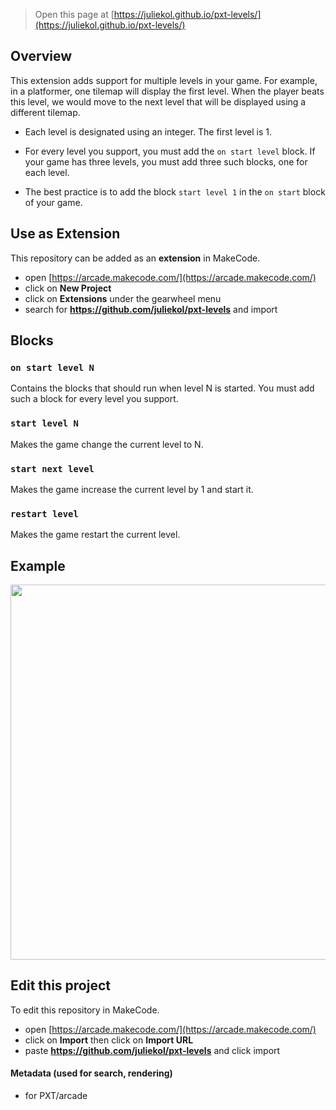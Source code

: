 > Open this page at [https://juliekol.github.io/pxt-levels/](https://juliekol.github.io/pxt-levels/)

## Overview

This extension adds support for multiple levels in your game. For example, in a platformer, one tilemap will display the first level. When the player beats this level, we would move to the next level that will be displayed using a different tilemap.

* Each level is designated using an integer. The first level is 1.

* For every level you support, you must add the `on start level` block. If your game has three levels, you must add three such blocks, one for each level.

* The best practice is to add the block `start level 1` in the `on start` block of your game.

## Use as Extension

This repository can be added as an **extension** in MakeCode.

* open [https://arcade.makecode.com/](https://arcade.makecode.com/)
* click on **New Project**
* click on **Extensions** under the gearwheel menu
* search for **https://github.com/juliekol/pxt-levels** and import

## Blocks

### `on start level N`

Contains the blocks that should run when level N is started. You must add such a block for every level you support.

### `start level N`

Makes the game change the current level to N.

### `start next level`

Makes the game increase the current level by 1 and start it.

### `restart level`

Makes the game restart the current level.

## Example

<img src="https://i.imgur.com/3xsrKTr.png" width=600 />

## Edit this project

To edit this repository in MakeCode.

* open [https://arcade.makecode.com/](https://arcade.makecode.com/)
* click on **Import** then click on **Import URL**
* paste **https://github.com/juliekol/pxt-levels** and click import

#### Metadata (used for search, rendering)

* for PXT/arcade
<script src="https://makecode.com/gh-pages-embed.js"></script><script>makeCodeRender("{{ site.makecode.home_url }}", "{{ site.github.owner_name }}/{{ site.github.repository_name }}");</script>
